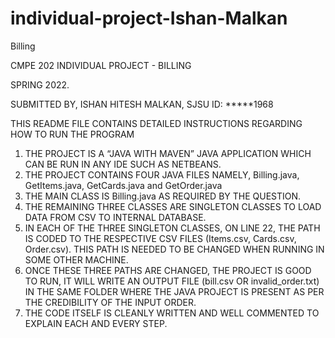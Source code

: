 # individual-project-Ishan-Malkan
Billing

CMPE 202 INDIVIDUAL PROJECT - BILLING

SPRING 2022.

SUBMITTED BY, ISHAN HITESH MALKAN, SJSU ID: *****1968

THIS README FILE CONTAINS DETAILED INSTRUCTIONS REGARDING HOW TO RUN THE PROGRAM

1. THE PROJECT IS A “JAVA WITH MAVEN” JAVA APPLICATION WHICH CAN BE RUN IN ANY IDE SUCH AS NETBEANS.
2. THE PROJECT CONTAINS FOUR JAVA FILES NAMELY, Billing.java, GetItems.java, GetCards.java and GetOrder.java
3. THE MAIN CLASS IS Billing.java AS REQUIRED BY THE QUESTION.
4. THE REMAINING THREE CLASSES ARE SINGLETON CLASSES TO LOAD DATA FROM CSV TO INTERNAL DATABASE.
5. IN EACH OF THE THREE SINGLETON CLASSES, ON LINE 22, THE PATH IS CODED TO THE RESPECTIVE CSV FILES (Items.csv, Cards.csv, Order.csv). THIS PATH IS NEEDED TO BE CHANGED WHEN RUNNING IN SOME OTHER MACHINE.
6. ONCE THESE THREE PATHS ARE CHANGED, THE PROJECT IS GOOD TO RUN, IT WILL WRITE AN OUTPUT FILE (bill.csv OR invalid_order.txt) IN THE SAME FOLDER WHERE THE JAVA PROJECT IS PRESENT AS PER THE CREDIBILITY OF THE INPUT ORDER.
7. THE CODE ITSELF IS CLEANLY WRITTEN AND WELL COMMENTED TO EXPLAIN EACH AND EVERY STEP.
